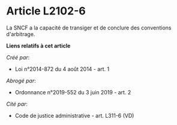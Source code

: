 # Article L2102-6

La SNCF a la capacité de transiger et de conclure des conventions d'arbitrage.

**Liens relatifs à cet article**

_Créé par_:

  - Loi n°2014-872 du 4 août 2014 - art. 1

_Abrogé par_:

  - Ordonnance n°2019-552 du 3 juin 2019 - art. 2

_Cité par_:

  - Code de justice administrative - art. L311-6 (VD)
